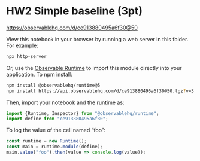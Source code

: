 # HW2 Simple baseline (3pt)

https://observablehq.com/d/ce913880495a6f30@50

View this notebook in your browser by running a web server in this folder. For
example:

~~~sh
npx http-server
~~~

Or, use the [Observable Runtime](https://github.com/observablehq/runtime) to
import this module directly into your application. To npm install:

~~~sh
npm install @observablehq/runtime@5
npm install https://api.observablehq.com/d/ce913880495a6f30@50.tgz?v=3
~~~

Then, import your notebook and the runtime as:

~~~js
import {Runtime, Inspector} from "@observablehq/runtime";
import define from "ce913880495a6f30";
~~~

To log the value of the cell named “foo”:

~~~js
const runtime = new Runtime();
const main = runtime.module(define);
main.value("foo").then(value => console.log(value));
~~~
